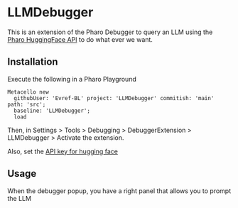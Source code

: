# LLMDebugger

This is an extension of the Pharo Debugger to query an LLM using the [Pharo HuggingFace API](https://github.com/Evref-BL/Pharo-HuggingFace) to do what ever we want.

## Installation 

Execute the following in a Pharo Playground

```st
Metacello new
  githubUser: 'Evref-BL' project: 'LLMDebugger' commitish: 'main' path: 'src';
  baseline: 'LLMDebugger';
  load
```

Then, in Settings > Tools > Debugging > DebuggerExtension > LLMDebugger > Activate the extension.

Also, set the [API key for hugging face](https://github.com/Evref-BL/Pharo-HuggingFace)


## Usage

When the debugger popup, you have a right panel that allows you to prompt the LLM
